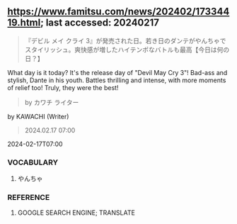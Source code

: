 ## https://www.famitsu.com/news/202402/17334419.html; last accessed: 20240217

> 『デビル メイ クライ 3』が発売された日。若き日のダンテがやんちゃでスタイリッシュ。爽快感が増したハイテンポなバトルも最高【今日は何の日？】

What day is it today? It's the release day of "Devil May Cry 3"! Bad-ass and stylish, Dante in his youth. Battles thrilling and intense, with more moments of relief too! Truly, they were the best!

> by カワチ ライター

by KAWACHI (Writer)

> 2024.02.17 07:00 
 
2024-02-17T07:00 
 
### VOCABULARY

1) やんちゃ

### REFERENCE

1) GOOGLE SEARCH ENGINE; TRANSLATE